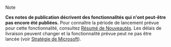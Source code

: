  > [!NOTE]
 >  **Ces notes de publication décrivent des fonctionnalités qui n'ont peut-être pas encore été publiées.**
Pour connaître la période de lancement prévue pour cette fonctionnalité, consultez [Résumé de Nouveautés](/business-applications-release-notes/October18/dynamics365-marketing/marketing/planned-features). Les délais de livraison peuvent changer et la fonctionnalité prévue peut ne pas être lancée (voir [Stratégie de Microsoft](https://go.microsoft.com/fwlink/p/?linkid=2007332)). 
